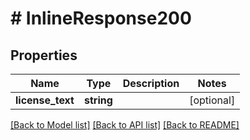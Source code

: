 # # InlineResponse200

## Properties

Name | Type | Description | Notes
------------ | ------------- | ------------- | -------------
**license_text** | **string** |  | [optional] 

[[Back to Model list]](../../README.md#documentation-for-models) [[Back to API list]](../../README.md#documentation-for-api-endpoints) [[Back to README]](../../README.md)


